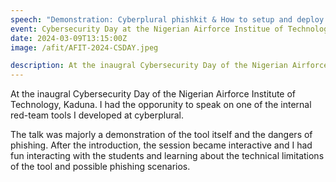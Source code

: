 ```yaml
---
speech: "Demonstration: Cyberplural phishkit & How to setup and deploy a phishing site"
event: Cybersecurity Day at the Nigerian Airforce Institue of Technology
date: 2024-03-09T13:15:00Z
image: /afit/AFIT-2024-CSDAY.jpeg

description: At the inaugral Cybersecurity Day of the Nigerian Airforce Institute of Technology, Kaduna. I had the opporunity to speak on one of the internal red-team tools I developed at cyberplural.
---
```


At the inaugral Cybersecurity Day of the Nigerian Airforce Institute of Technology, Kaduna. I had the opporunity to speak on one of the internal red-team tools I developed at cyberplural.

The talk was majorly a demonstration of the tool itself and the dangers of phishing. After the introduction, the session became interactive and I had fun interacting with the students and learning about the technical limitations of the tool and possible phishing scenarios.